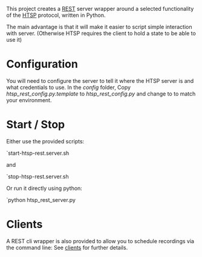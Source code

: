 This project creates a [REST](http://en.wikipedia.org/wiki/Representational_state_transfer) server wrapper around a selected functionality of the [HTSP](https://tvheadend.org/projects/tvheadend/wiki/Htsp) protocol, written in Python.

The main advantage is that it will make it easier to script simple interaction with server. (Otherwise HTSP requires the client to hold a state to be able to use it)

Configuration
=============
You will need to configure the server to tell it where the HTSP server is and what credentials to use.
In the _config_ folder, Copy _htsp_rest_config.py.template_ to _htsp_rest_config.py_ and change to to match your environment.

Start / Stop
============

Either use the provided scripts:

`start-htsp-rest.server.sh

and

`stop-htsp-rest.server.sh

Or run it directly using python:

`python htsp_rest_server.py

Clients
=======
A REST cli wrapper is also provided to allow you to schedule recordings via the command line:
See [clients](clients) for further details.
